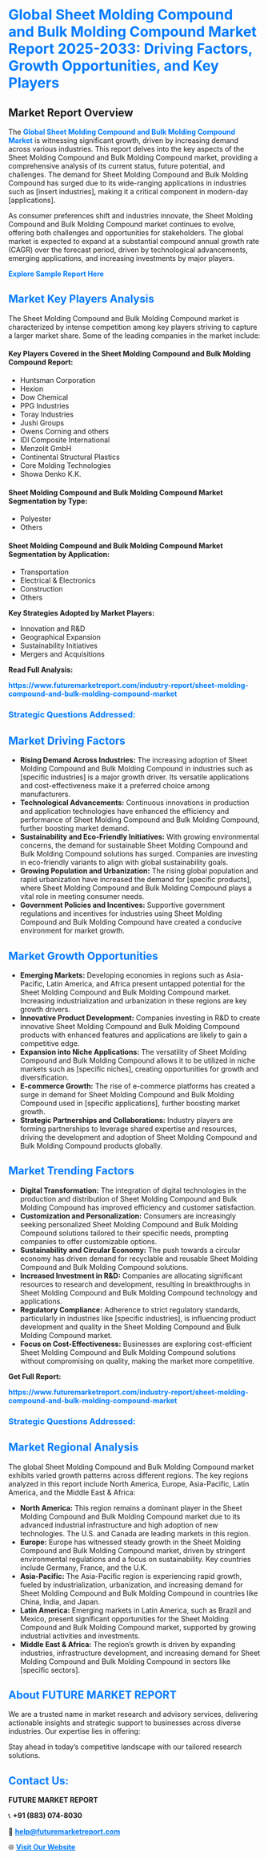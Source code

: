 <h1 style="color: #007BFF;">Global Sheet Molding Compound and Bulk Molding Compound Market Report 2025-2033: Driving Factors, Growth Opportunities, and Key Players</h1>

<section id="overview">
<h2>Market Report Overview</h2>
<p>The <a href="https://www.futuremarketreport.com/industry-report/sheet-molding-compound-and-bulk-molding-compound-market" style="color: #007BFF; text-decoration: none;"><strong>Global Sheet Molding Compound and Bulk Molding Compound Market</strong></a> is witnessing significant growth, driven by increasing demand across various industries. This report delves into the key aspects of the Sheet Molding Compound and Bulk Molding Compound market, providing a comprehensive analysis of its current status, future potential, and challenges. The demand for Sheet Molding Compound and Bulk Molding Compound has surged due to its wide-ranging applications in industries such as [insert industries], making it a critical component in modern-day [applications].</p>
<p>As consumer preferences shift and industries innovate, the Sheet Molding Compound and Bulk Molding Compound market continues to evolve, offering both challenges and opportunities for stakeholders. The global market is expected to expand at a substantial compound annual growth rate (CAGR) over the forecast period, driven by technological advancements, emerging applications, and increasing investments by major players.</p>
</section>

<section id="overview">
<p><a href="https://www.futuremarketreport.com/request-sample/reportId=57471" style="color: #007BFF; text-decoration: none;"><strong>Explore Sample Report Here</strong></a></p>
</section>

<section id="key-players">
<h2 style="color: #007BFF;">Market Key Players Analysis</h2>
<p>The Sheet Molding Compound and Bulk Molding Compound market is characterized by intense competition among key players striving to capture a larger market share. Some of the leading companies in the market include:</p>
<h4>Key Players Covered in the Sheet Molding Compound and Bulk Molding Compound Report:</h4>
<ul><li>Huntsman Corporation</li><li>Hexion</li><li>Dow Chemical</li><li>PPG Industries</li><li>Toray Industries</li><li>Jushi Groups</li><li>Owens Corning and others</li><li>IDI Composite International</li><li>Menzolit GmbH</li><li>Continental Structural Plastics</li><li>Core Molding Technologies</li><li>Showa Denko K.K.</li></ul>
<h4>Sheet Molding Compound and Bulk Molding Compound Market Segmentation by Type:</h4>
<ul><li>Polyester</li><li>Others</li></ul>

<h4>Sheet Molding Compound and Bulk Molding Compound Market Segmentation by Application:</h4>
<ul><li>Transportation</li><li>Electrical &amp; Electronics</li><li>Construction</li><li>Others</li></ul>
<p><strong>Key Strategies Adopted by Market Players:</strong></p>
<ul>
<li>Innovation and R&D</li>
<li>Geographical Expansion</li>
<li>Sustainability Initiatives</li>
<li>Mergers and Acquisitions</li>
</ul>
</section>

<section>
<p><strong>Read Full Analysis: </strong></p><a href="https://www.futuremarketreport.com/industry-report/sheet-molding-compound-and-bulk-molding-compound-market" style="color: #007BFF; text-decoration: none;"><strong>https://www.futuremarketreport.com/industry-report/sheet-molding-compound-and-bulk-molding-compound-market</strong></a>
<h3 style="color: #007BFF;">Strategic Questions Addressed:</h3>
</section>

<section id="driving-factors">
<h2 style="color: #007BFF;">Market Driving Factors</h2>
<ul>
<li><strong>Rising Demand Across Industries:</strong> The increasing adoption of Sheet Molding Compound and Bulk Molding Compound in industries such as [specific industries] is a major growth driver. Its versatile applications and cost-effectiveness make it a preferred choice among manufacturers.</li>
<li><strong>Technological Advancements:</strong> Continuous innovations in production and application technologies have enhanced the efficiency and performance of Sheet Molding Compound and Bulk Molding Compound, further boosting market demand.</li>
<li><strong>Sustainability and Eco-Friendly Initiatives:</strong> With growing environmental concerns, the demand for sustainable Sheet Molding Compound and Bulk Molding Compound solutions has surged. Companies are investing in eco-friendly variants to align with global sustainability goals.</li>
<li><strong>Growing Population and Urbanization:</strong> The rising global population and rapid urbanization have increased the demand for [specific products], where Sheet Molding Compound and Bulk Molding Compound plays a vital role in meeting consumer needs.</li>
<li><strong>Government Policies and Incentives:</strong> Supportive government regulations and incentives for industries using Sheet Molding Compound and Bulk Molding Compound have created a conducive environment for market growth.</li>
</ul>
</section>

<section id="growth-opportunities">
<h2 style="color: #007BFF;">Market Growth Opportunities</h2>
<ul>
<li><strong>Emerging Markets:</strong> Developing economies in regions such as Asia-Pacific, Latin America, and Africa present untapped potential for the Sheet Molding Compound and Bulk Molding Compound market. Increasing industrialization and urbanization in these regions are key growth drivers.</li>
<li><strong>Innovative Product Development:</strong> Companies investing in R&D to create innovative Sheet Molding Compound and Bulk Molding Compound products with enhanced features and applications are likely to gain a competitive edge.</li>
<li><strong>Expansion into Niche Applications:</strong> The versatility of Sheet Molding Compound and Bulk Molding Compound allows it to be utilized in niche markets such as [specific niches], creating opportunities for growth and diversification.</li>
<li><strong>E-commerce Growth:</strong> The rise of e-commerce platforms has created a surge in demand for Sheet Molding Compound and Bulk Molding Compound used in [specific applications], further boosting market growth.</li>
<li><strong>Strategic Partnerships and Collaborations:</strong> Industry players are forming partnerships to leverage shared expertise and resources, driving the development and adoption of Sheet Molding Compound and Bulk Molding Compound products globally.</li>
</ul>
</section>

<section id="trending-factors">
<h2 style="color: #007BFF;">Market Trending Factors</h2>
<ul>
<li><strong>Digital Transformation:</strong> The integration of digital technologies in the production and distribution of Sheet Molding Compound and Bulk Molding Compound has improved efficiency and customer satisfaction.</li>
<li><strong>Customization and Personalization:</strong> Consumers are increasingly seeking personalized Sheet Molding Compound and Bulk Molding Compound solutions tailored to their specific needs, prompting companies to offer customizable options.</li>
<li><strong>Sustainability and Circular Economy:</strong> The push towards a circular economy has driven demand for recyclable and reusable Sheet Molding Compound and Bulk Molding Compound solutions.</li>
<li><strong>Increased Investment in R&D:</strong> Companies are allocating significant resources to research and development, resulting in breakthroughs in Sheet Molding Compound and Bulk Molding Compound technology and applications.</li>
<li><strong>Regulatory Compliance:</strong> Adherence to strict regulatory standards, particularly in industries like [specific industries], is influencing product development and quality in the Sheet Molding Compound and Bulk Molding Compound market.</li>
<li><strong>Focus on Cost-Effectiveness:</strong> Businesses are exploring cost-efficient Sheet Molding Compound and Bulk Molding Compound solutions without compromising on quality, making the market more competitive.</li>
</ul>
</section>

<section>
<p><strong>Get Full Report: </strong></p><a href="https://www.futuremarketreport.com/industry-report/sheet-molding-compound-and-bulk-molding-compound-market" style="color: #007BFF; text-decoration: none;"><strong>https://www.futuremarketreport.com/industry-report/sheet-molding-compound-and-bulk-molding-compound-market</strong></a>
<h3 style="color: #007BFF;">Strategic Questions Addressed:</h3>
</section>


<section id="regional-analysis">
<h2 style="color: #007BFF;">Market Regional Analysis</h2>
<p>The global Sheet Molding Compound and Bulk Molding Compound market exhibits varied growth patterns across different regions. The key regions analyzed in this report include North America, Europe, Asia-Pacific, Latin America, and the Middle East & Africa:</p>
<ul>
<li><strong>North America:</strong> This region remains a dominant player in the Sheet Molding Compound and Bulk Molding Compound market due to its advanced industrial infrastructure and high adoption of new technologies. The U.S. and Canada are leading markets in this region.</li>
<li><strong>Europe:</strong> Europe has witnessed steady growth in the Sheet Molding Compound and Bulk Molding Compound market, driven by stringent environmental regulations and a focus on sustainability. Key countries include Germany, France, and the U.K.</li>
<li><strong>Asia-Pacific:</strong> The Asia-Pacific region is experiencing rapid growth, fueled by industrialization, urbanization, and increasing demand for Sheet Molding Compound and Bulk Molding Compound in countries like China, India, and Japan.</li>
<li><strong>Latin America:</strong> Emerging markets in Latin America, such as Brazil and Mexico, present significant opportunities for the Sheet Molding Compound and Bulk Molding Compound market, supported by growing industrial activities and investments.</li>
<li><strong>Middle East & Africa:</strong> The region’s growth is driven by expanding industries, infrastructure development, and increasing demand for Sheet Molding Compound and Bulk Molding Compound in sectors like [specific sectors].</li>
</ul>
</section>

<footer>
<h2 style="color: #007BFF;">About FUTURE MARKET REPORT</h2>
<p>We are a trusted name in market research and advisory services, delivering actionable insights and strategic support to businesses across diverse industries. Our expertise lies in offering:</p>

<p>Stay ahead in today’s competitive landscape with our tailored research solutions.</p>

<h2 style="color: #007BFF;">Contact Us:</h2>
<p><strong>FUTURE MARKET REPORT</strong></p>
<p>📞 <strong>+91 (883) 074-8030</strong></p>
<p>📧 <strong><a href="mailto:help@futuremarketreport.com" style="color: #007BFF;">help@futuremarketreport.com</a></strong></p>
<p>🌐 <strong><a href="https://www.futuremarketreport.com/" style="color: #007BFF;">Visit Our Website</a></strong></p>
</footer>